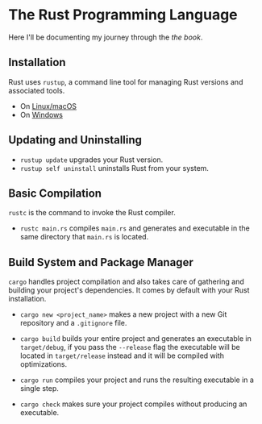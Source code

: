 # The Rust Programming Language

Here I'll be documenting my journey through the _the book_.

## Installation

Rust uses `rustup`, a command line tool for managing Rust versions and associated tools.

- On [Linux/macOS](https://doc.rust-lang.org/book/ch01-01-installation.html#installing-rustup-on-linux-or-macos)
- On [Windows](https://doc.rust-lang.org/book/ch01-01-installation.html#installing-rustup-on-windows)

## Updating and Uninstalling

- `rustup update` upgrades your Rust version.
- `rustup self uninstall` uninstalls Rust from your system.

## Basic Compilation

`rustc` is the command to invoke the Rust compiler.

- `rustc main.rs` compiles `main.rs` and generates and executable in the same directory that `main.rs` is located.

## Build System and Package Manager

`cargo` handles project compilation and also takes care of gathering and building your project's dependencies. It comes by default with your Rust installation.

- `cargo new <project_name>` makes a new project with a new Git repository and a `.gitignore` file.

- `cargo build` builds your entire project and generates an executable in `target/debug`, if you pass the `--release` flag the executable will be located in `target/release` instead and it will be compiled with optimizations.

- `cargo run` compiles your project and runs the resulting executable in a single step.

- `cargo check` makes sure your project compiles without producing an executable.
